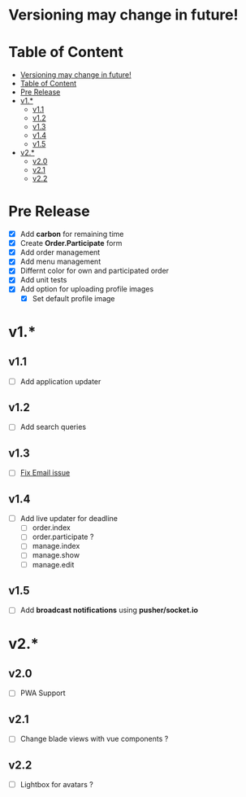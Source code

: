 # Versioning may change in future!

# Table of Content
- [Versioning may change in future!](#versioning-may-change-in-future)
- [Table of Content](#table-of-content)
- [Pre Release](#pre-release)
- [v1.*](#v1)
  - [v1.1](#v11)
  - [v1.2](#v12)
  - [v1.3](#v13)
  - [v1.4](#v14)
  - [v1.5](#v15)
- [v2.*](#v2)
  - [v2.0](#v20)
  - [v2.1](#v21)
  - [v2.2](#v22)

# Pre Release
- [x] Add __carbon__ for remaining time
- [x] Create __Order.Participate__ form
- [x] Add order management
- [x] Add menu management
- [x] Differnt color for own and participated order
- [x] Add unit tests
- [x] Add option for uploading profile images
  - [x] Set default profile image

# v1.*

## v1.1
- [ ] Add application updater

## v1.2
- [ ] Add search queries

## v1.3
- [ ] [Fix Email issue](https://github.com/xPand4B/MiPa-Pool/issues/4)

## v1.4
- [ ] Add live updater for deadline
  - [ ] order.index
  - [ ] order.participate ?
  - [ ] manage.index
  - [ ] manage.show
  - [ ] manage.edit

## v1.5
- [ ] Add __broadcast notifications__ using __pusher/socket.io__

# v2.*

## v2.0
- [ ] PWA Support

## v2.1
- [ ] Change blade views with vue components ?

## v2.2
- [ ] Lightbox for avatars ?
